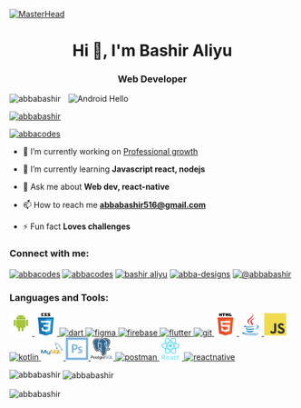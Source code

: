 [![MasterHead](https://i.pinimg.com/originals/3c/05/4a/3c054a94f84a8aa7fc2f7194237fc9ee.gif)](https://i.pinimg.com/originals/3c/05/4a/3c054a94f84a8aa7fc2f7194237fc9ee.gif)
<h1 align="center">Hi 👋, I'm Bashir Aliyu</h1>
<h3 align="center">Web Developer</h3>
<img align="right" alt="Android Hello" width="400" src="https://cdn.filestackcontent.com/efbSR18hT5uRKuo0zoMA"

<p align="left"> <img src="https://komarev.com/ghpvc/?username=abbabashir&label=Profile%20views&color=0e75b6&style=flat" alt="abbabashir" /> </p>

<p align="left"> <a href="https://github.com/ryo-ma/github-profile-trophy"><img src="https://github-profile-trophy.vercel.app/?username=abbabashir" alt="abbabashir" /></a> </p>

<p align="left"> <a href="https://twitter.com/abbacodes" target="blank"><img src="https://img.shields.io/twitter/follow/abbacodes?logo=twitter&style=for-the-badge" alt="abbacodes" /></a> </p>

- 🔭 I’m currently working on [Professional growth](https://github.com/abbabashir/)

- 🌱 I’m currently learning **Javascript react, nodejs**

- 💬 Ask me about **Web dev, react-native**

- 📫 How to reach me **abbabashir516@gmail.com**

- ⚡ Fun fact **Loves challenges**

<h3 align="left">Connect with me:</h3>
<p align="left">
<a href="https://dev.to/abbacodes" target="blank"><img align="center" src="https://raw.githubusercontent.com/rahuldkjain/github-profile-readme-generator/master/src/images/icons/Social/devto.svg" alt="abbacodes" height="30" width="40" /></a>
<a href="https://twitter.com/abbacodes" target="blank"><img align="center" src="https://raw.githubusercontent.com/rahuldkjain/github-profile-readme-generator/master/src/images/icons/Social/twitter.svg" alt="abbacodes" height="30" width="40" /></a>
<a href="https://linkedin.com/in/bashir aliyu" target="blank"><img align="center" src="https://raw.githubusercontent.com/rahuldkjain/github-profile-readme-generator/master/src/images/icons/Social/linked-in-alt.svg" alt="bashir aliyu" height="30" width="40" /></a>
<a href="https://dribbble.com/abba-designs" target="blank"><img align="center" src="https://raw.githubusercontent.com/rahuldkjain/github-profile-readme-generator/master/src/images/icons/Social/dribbble.svg" alt="abba-designs" height="30" width="40" /></a>
<a href="https://medium.com/@abbabashir" target="blank"><img align="center" src="https://raw.githubusercontent.com/rahuldkjain/github-profile-readme-generator/master/src/images/icons/Social/medium.svg" alt="@abbabashir" height="30" width="40" /></a>
</p>

<h3 align="left">Languages and Tools:</h3>
<p align="left"> <a href="https://developer.android.com" target="_blank" rel="noreferrer"> <img src="https://raw.githubusercontent.com/devicons/devicon/master/icons/android/android-original-wordmark.svg" alt="android" width="40" height="40"/> </a> <a href="https://www.w3schools.com/css/" target="_blank" rel="noreferrer"> <img src="https://raw.githubusercontent.com/devicons/devicon/master/icons/css3/css3-original-wordmark.svg" alt="css3" width="40" height="40"/> </a> <a href="https://dart.dev" target="_blank" rel="noreferrer"> <img src="https://www.vectorlogo.zone/logos/dartlang/dartlang-icon.svg" alt="dart" width="40" height="40"/> </a> <a href="https://www.figma.com/" target="_blank" rel="noreferrer"> <img src="https://www.vectorlogo.zone/logos/figma/figma-icon.svg" alt="figma" width="40" height="40"/> </a> <a href="https://firebase.google.com/" target="_blank" rel="noreferrer"> <img src="https://www.vectorlogo.zone/logos/firebase/firebase-icon.svg" alt="firebase" width="40" height="40"/> </a> <a href="https://flutter.dev" target="_blank" rel="noreferrer"> <img src="https://www.vectorlogo.zone/logos/flutterio/flutterio-icon.svg" alt="flutter" width="40" height="40"/> </a> <a href="https://git-scm.com/" target="_blank" rel="noreferrer"> <img src="https://www.vectorlogo.zone/logos/git-scm/git-scm-icon.svg" alt="git" width="40" height="40"/> </a> <a href="https://www.w3.org/html/" target="_blank" rel="noreferrer"> <img src="https://raw.githubusercontent.com/devicons/devicon/master/icons/html5/html5-original-wordmark.svg" alt="html5" width="40" height="40"/> </a> <a href="https://www.java.com" target="_blank" rel="noreferrer"> <img src="https://raw.githubusercontent.com/devicons/devicon/master/icons/java/java-original.svg" alt="java" width="40" height="40"/> </a> <a href="https://developer.mozilla.org/en-US/docs/Web/JavaScript" target="_blank" rel="noreferrer"> <img src="https://raw.githubusercontent.com/devicons/devicon/master/icons/javascript/javascript-original.svg" alt="javascript" width="40" height="40"/> </a> <a href="https://kotlinlang.org" target="_blank" rel="noreferrer"> <img src="https://www.vectorlogo.zone/logos/kotlinlang/kotlinlang-icon.svg" alt="kotlin" width="40" height="40"/> </a> <a href="https://www.mysql.com/" target="_blank" rel="noreferrer"> <img src="https://raw.githubusercontent.com/devicons/devicon/master/icons/mysql/mysql-original-wordmark.svg" alt="mysql" width="40" height="40"/> </a> <a href="https://www.photoshop.com/en" target="_blank" rel="noreferrer"> <img src="https://raw.githubusercontent.com/devicons/devicon/master/icons/photoshop/photoshop-line.svg" alt="photoshop" width="40" height="40"/> </a> <a href="https://www.postgresql.org" target="_blank" rel="noreferrer"> <img src="https://raw.githubusercontent.com/devicons/devicon/master/icons/postgresql/postgresql-original-wordmark.svg" alt="postgresql" width="40" height="40"/> </a> <a href="https://postman.com" target="_blank" rel="noreferrer"> <img src="https://www.vectorlogo.zone/logos/getpostman/getpostman-icon.svg" alt="postman" width="40" height="40"/> </a> <a href="https://reactjs.org/" target="_blank" rel="noreferrer"> <img src="https://raw.githubusercontent.com/devicons/devicon/master/icons/react/react-original-wordmark.svg" alt="react" width="40" height="40"/> </a> <a href="https://reactnative.dev/" target="_blank" rel="noreferrer"> <img src="https://reactnative.dev/img/header_logo.svg" alt="reactnative" width="40" height="40"/> </a> </p>

<p><img align="left" src="https://github-readme-stats.vercel.app/api/top-langs?username=abbabashir&show_icons=true&locale=en&layout=compact" alt="abbabashir" /></p>

<p>&nbsp;<img align="center" src="https://github-readme-stats.vercel.app/api?username=abbabashir&show_icons=true&locale=en" alt="abbabashir" /></p>

<p><img align="center" src="https://github-readme-streak-stats.herokuapp.com/?user=abbabashir&" alt="abbabashir" /></p>
